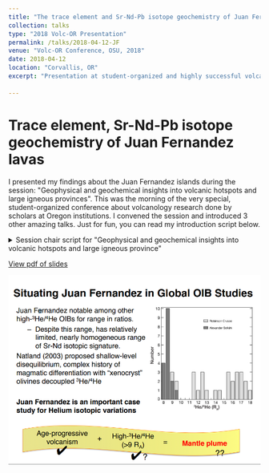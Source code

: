 ```yaml
---
title: "The trace element and Sr-Nd-Pb isotope geochemistry of Juan Fernandez lavas reveal variable contributions from a high3He/4He mantle plume"
collection: talks
type: "2018 Volc-OR Presentation"
permalink: /talks/2018-04-12-JF
venue: "Volc-OR Conference, OSU, 2018"
date: 2018-04-12
location: "Corvallis, OR"
excerpt: "Presentation at student-organized and highly successful volcanology conference in Oregon with colleagues from OSU, UO, PSU"

---
```


# Trace element, Sr-Nd-Pb isotope geochemistry of Juan Fernandez lavas

I presented my findings about the Juan Fernandez islands during the session: "Geophysical and geochemical insights into volcanic hotspots and large igneous provinces". This was the morning of the very special, student-organized conference about volcanology research done by scholars at Oregon institutions. I convened the session and introduced 3 other amazing talks. Just for fun, you can read my introduction script below.

<details>
<summary>Session chair script for "Geophysical and geochemical insights into volcanic hotspots and large igneous province"</summary>
 
> 
> Thanks everyone for attending the second session of student talks of the first Volcanology
Students of Oregon Conference! I will be introducing the second topic, “Geophysical and
geochemical insights into volcanic hotspots and large igneous provinces.” I was banking on Peter
to introduce the topic of Large igneous provinces in the previous session, and indeed, he did a
beautiful job, so there’s not much left for me to say, is there? The twin phenomena
of intraplate hotspots and large volcanic provinces do not discriminate among the oceanic and
continental lithosphere when they manifest on the Earth’s surface. Today’s range of talks will
reflect not only the variability of this volcanism, but the diversity of methods used to study them,
and the various competing hypotheses proposed to explain them. Intraplate volcanism reflects a
very small proportion of the annual volcanic production, with hotspots and large igneous
provinces accounting for less than 10% of the annual volcanic output. In addition to answering
the most basic question of why anomalous volcanism occurs, studying these phenomena
provides insights into many still unknown questions after the Plate Tectonics Revolution. Some
examples of these questions are: What initiates plate movement? How do you break up
supercontinents? What geologic events correspond to mass extinctions?

</details>


[View pdf of slides](/files/2.2_Truong.pdf)



<a href="/files/2.2_Truong.pdf"><img src="/images/volc-or-presentation-slide-3.png" style="width:800px" alt="Slide screenshot. Title: Situating Juan Fernandez in Global OIB Studies. Text: Juan Fernandez notable among other high-3He/4He OIBs for range in ratios. Despite this range, has relatively limited, nearly homogeneous range of Sr-Nd isotopic signature. Natland (2003) proposed shallow-level disequilibrium, complex history of magmatic differentiation with “xenocryst” olivines decoupled 3He/4He. Juan Fernandez is an important case study for Helium isotopic variations. Graphic: Histogram showing number of analyses for 3He/4He from 8-18 RA (bin size = 1). Color-coded for the two islands Alexander Selkirk (values mostly between 8-10 RA) and Robinson Crusoe (values mostly between 11-18 RA) Bottom shows Yellow banner text of phrase formatted like equation: Age-progressive volcanism (check-mark) + High 3He/4He (>9 RA) (check-mark) = Mantle plume (??)">
</a>

